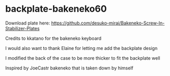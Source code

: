 # backplate-bakeneko60
Download plate here: https://github.com/desuko-mirai/Bakeneko-Screw-In-Stabilizer-Plates

Credits to kkatano for the bakeneko keyboard

I would also want to thank Elaine for letting me add the backplate design

I modified the back of the case to be more thicker to fit the backplate well

Inspired by JoeCastr bakeneko that is taken down by himself

